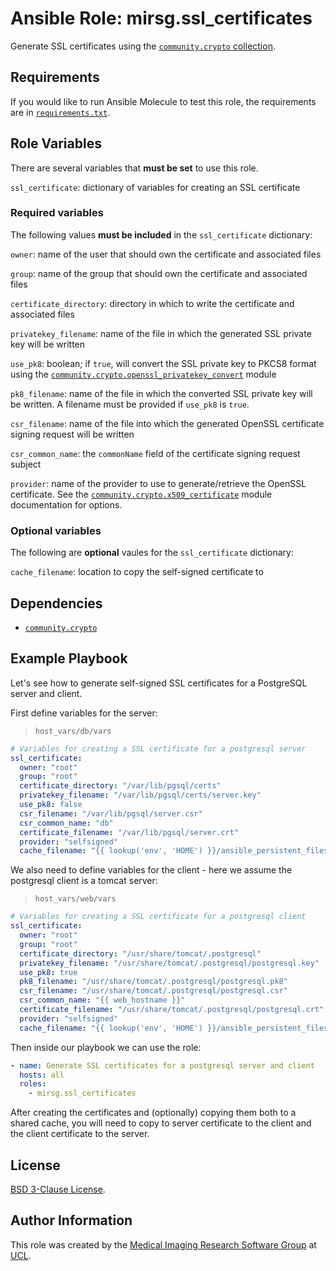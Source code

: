 # Ansible Role: mirsg.ssl_certificates

Generate SSL certificates using the [`community.crypto` collection](https://docs.ansible.com/ansible/latest/collections/community/crypto/index.html).

## Requirements

If you would like to run Ansible Molecule to test this role, the requirements are in [`requirements.txt`](https://github.com/UCL-MIRSG/ansible-role-ssl-certificates/blob/main/requirements.txt).

## Role Variables

There are several variables that **must be set** to use this role.

`ssl_certificate`: dictionary of variables for creating an SSL certificate

### Required variables

The following values **must be included** in the `ssl_certificate` dictionary:

`owner`: name of the user that should own the certificate and associated files

`group`: name of the group that should own the certificate and associated files

`certificate_directory`: directory in which to write the certificate and associated files

`privatekey_filename`: name of the file in which the generated SSL private key will be written

`use_pk8`: boolean; if `true`, will convert the SSL private key to PKCS8 format using the [`community.crypto.openssl_privatekey_convert`](https://docs.ansible.com/ansible/devel/collections/community/crypto/openssl_privatekey_convert_module.html) module

`pk8_filename`: name of the file in which the converted SSL private key will be written. A filename must be provided if `use_pk8` is `true`.

`csr_filename`: name of the file into which the generated OpenSSL certificate signing request will be written

`csr_common_name`: the `commonName` field of the certificate signing request subject

`provider`: name of the provider to use to generate/retrieve the OpenSSL certificate. See the [`community.crypto.x509_certificate`](https://docs.ansible.com/ansible/latest/collections/community/crypto/x509_certificate_module.html#parameter-provider) module documentation for options.

### Optional variables

The following are **optional** vaules for the `ssl_certificate` dictionary:

`cache_filename`: location to copy the self-signed certificate to

## Dependencies

- [`community.crypto`](https://docs.ansible.com/ansible/latest/collections/community/crypto/index.html)

## Example Playbook

Let's see how to generate self-signed SSL certificates for a PostgreSQL server and client.

First define variables for the server:

> `host_vars/db/vars`

```yaml
# Variables for creating a SSL certificate for a postgresql server
ssl_certificate:
  owner: "root"
  group: "root"
  certificate_directory: "/var/lib/pgsql/certs"
  privatekey_filename: "/var/lib/pgsql/certs/server.key"
  use_pk8: false
  csr_filename: "/var/lib/pgsql/server.csr"
  csr_common_name: "db"
  certificate_filename: "/var/lib/pgsql/server.crt"
  provider: "selfsigned"
  cache_filename: "{{ lookup('env', 'HOME') }}/ansible_persistent_files/pg_certificates/db.postgresql_server.crt"
```

We also need to define variables for the client - here we assume the postgresql client is a tomcat server:

> `host_vars/web/vars`

```yaml
# Variables for creating a SSL certificate for a postgresql client
ssl_certificate:
  owner: "root"
  group: "root"
  certificate_directory: "/usr/share/tomcat/.postgresql"
  privatekey_filename: "/usr/share/tomcat/.postgresql/postgresql.key"
  use_pk8: true
  pk8_filename: "/usr/share/tomcat/.postgresql/postgresql.pk8"
  csr_filename: "/usr/share/tomcat/.postgresql/postgresql.csr"
  csr_common_name: "{{ web_hostname }}"
  certificate_filename: "/usr/share/tomcat/.postgresql/postgresql.crt"
  provider: "selfsigned"
  cache_filename: "{{ lookup('env', 'HOME') }}/ansible_persistent_files/pg_certificates/db.postgresql_client.crt"
```

Then inside our playbook we can use the role:

```yaml
- name: Generate SSL certificates for a postgresql server and client
  hosts: all
  roles:
    - mirsg.ssl_certificates
```

After creating the certificates and (optionally) copying them both to a shared cache, you will need to copy to server certificate to the client and the client certificate to the server.

## License

[BSD 3-Clause License](https://github.com/UCL-MIRSG/ansible-role-ssl-certificates/blob/main/LICENSE).

## Author Information

This role was created by the [Medical Imaging Research Software Group](https://www.ucl.ac.uk/advanced-research-computing/expertise/research-software-development/medical-imaging-research-software-group) at [UCL](https://www.ucl.ac.uk/).
